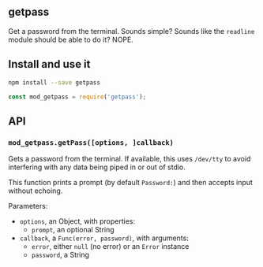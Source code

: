 ## getpass

Get a password from the terminal. Sounds simple? Sounds like the `readline`
module should be able to do it? NOPE.

## Install and use it

```bash
npm install --save getpass
```

```javascript
const mod_getpass = require('getpass');
```

## API

### `mod_getpass.getPass([options, ]callback)`

Gets a password from the terminal. If available, this uses `/dev/tty` to avoid interfering with any data being piped in
or out of stdio.

This function prints a prompt (by default `Password:`) and then accepts input without echoing.

Parameters:

* `options`, an Object, with properties:
    * `prompt`, an optional String
* `callback`, a `Func(error, password)`, with arguments:
    * `error`, either `null` (no error) or an `Error` instance
    * `password`, a String
